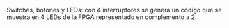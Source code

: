 Switches, botones y LEDs: con 4 interruptores se genera un código que se muestra en 4 LEDs de la FPGA representado en complemento a 2.
